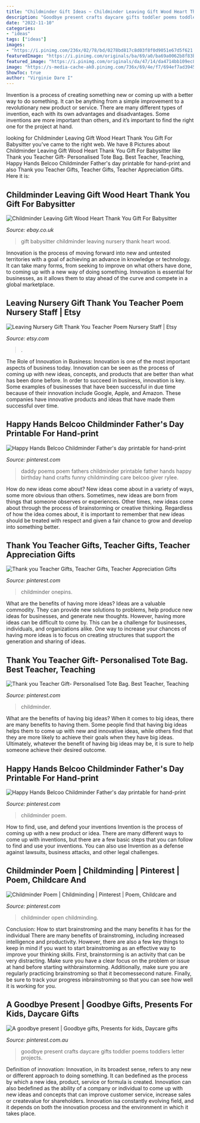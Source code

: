 ```yaml
---
title: "Childminder Gift Ideas ~ Childminder Leaving Gift Wood Heart Thank You Gift For Babysitter"
description: "Goodbye present crafts daycare gifts toddler poems toddlers letter projects"
date: "2022-11-10"
categories:
- "ideas"
tags: ["ideas"]
images:
- "https://i.pinimg.com/236x/02/78/bd/0278bd817c8d03f8f0d9051e67d5f621.jpg"
featuredImage: "https://i.pinimg.com/originals/ba/69/a0/ba69a0062b8f83b50ea7bf45369c064b.jpg"
featured_image: "https://i.pinimg.com/originals/da/47/14/da4714bb109ec8c819c280b7ab4e24de.jpg"
image: "https://s-media-cache-ak0.pinimg.com/736x/69/4e/f7/694ef7ad39459b7083850123f614c378.jpg"
ShowToc: true
author: "Virginie Dare I"
---
```



Invention is a process of creating something new or coming up with a better way to do something. It can be anything from a simple improvement to a revolutionary new product or service. There are many different types of invention, each with its own advantages and disadvantages. Some inventions are more important than others, and it’s important to find the right one for the project at hand.

	

		
looking for Childminder Leaving Gift Wood Heart Thank You Gift For Babysitter you've came to the right web. We have 8 Pictures about Childminder Leaving Gift Wood Heart Thank You Gift For Babysitter like Thank you Teacher Gift- Personalised Tote Bag. Best Teacher, Teaching, Happy Hands Belcoo Childminder Father&#039;s day printable for hand-print and also Thank you Teacher Gifts, Teacher Gifts, Teacher Appreciation Gifts. Here it is:
		
    
## Childminder Leaving Gift Wood Heart Thank You Gift For Babysitter

<img loading=lazy src="https://www.qfonic.com/images/products/15740/image06_2000.jpg" onerror="this.onerror=null;this.src='https://tse4.mm.bing.net/th?id=OIP.FxCpxngSolkUxEPj0t5stwHaHa&amp;pid=15.1';" alt="Childminder Leaving Gift Wood Heart Thank You Gift For Babysitter">

_Source: ebay.co.uk_

>gift babysitter childminder leaving nursery thank heart wood. 

	

Innovation is the process of moving forward into new and untested territories with a goal of achieving an advance in knowledge or technology. It can take many forms, from seeking to improve on what others have done, to coming up with a new way of doing something. Innovation is essential for businesses, as it allows them to stay ahead of the curve and compete in a global marketplace.

    
## Leaving Nursery Gift Thank You Teacher Poem Nursery Staff | Etsy

<img loading=lazy src="https://i.etsystatic.com/15039054/r/il/a69b1b/3122537471/il_1140xN.3122537471_q8lz.jpg" onerror="this.onerror=null;this.src='https://tse1.mm.bing.net/th?id=OIP.ln2Z91NohlCKoZQt3P5jSgHaHa&amp;pid=15.1';" alt="Leaving Nursery Gift Thank You Teacher Poem Nursery Staff | Etsy">

_Source: etsy.com_

>. 

	

The Role of Innovation in Business:
Innovation is one of the most important aspects of business today. Innovation can be seen as the process of coming up with new ideas, concepts, and products that are better than what has been done before. In order to succeed in business, innovation is key. Some examples of businesses that have been successful in due time because of their innovation include Google, Apple, and Amazon. These companies have innovative products and ideas that have made them successful over time.

    
## Happy Hands Belcoo Childminder Father&#039;s Day Printable For Hand-print

<img loading=lazy src="https://s-media-cache-ak0.pinimg.com/736x/69/4e/f7/694ef7ad39459b7083850123f614c378.jpg" onerror="this.onerror=null;this.src='https://tse3.mm.bing.net/th?id=OIP.ZnfQYRZZzckN3Dg5Q3_dOQHaKf&amp;pid=15.1';" alt="Happy Hands Belcoo Childminder Father&#039;s day printable for hand-print">

_Source: pinterest.com_

>daddy poems poem fathers childminder printable father hands happy birthday hand crafts funny childminding care belcoo giver rylee. 

	

How do new ideas come about?
New ideas come about in a variety of ways, some more obvious than others. Sometimes, new ideas are born from things that someone observes or experiences. Other times, new ideas come about through the process of brainstorming or creative thinking. Regardless of how the idea comes about, it is important to remember that new ideas should be treated with respect and given a fair chance to grow and develop into something better.

    
## Thank You Teacher Gifts, Teacher Gifts, Teacher Appreciation Gifts

<img loading=lazy src="https://i.pinimg.com/originals/da/47/14/da4714bb109ec8c819c280b7ab4e24de.jpg" onerror="this.onerror=null;this.src='https://tse4.mm.bing.net/th?id=OIP.GNwUm-0sSBIwgo3jAHHmlgHaKe&amp;pid=15.1';" alt="Thank you Teacher Gifts, Teacher Gifts, Teacher Appreciation Gifts">

_Source: pinterest.com_

>childminder onepins. 

	

What are the benefits of having more ideas?
Ideas are a valuable commodity. They can provide new solutions to problems, help produce new ideas for businesses, and generate new thoughts. However, having more ideas can be difficult to come by. This can be a challenge for businesses, individuals, and organizations alike. One way to increase your chances of having more ideas is to focus on creating structures that support the generation and sharing of ideas.

    
## Thank You Teacher Gift- Personalised Tote Bag. Best Teacher, Teaching

<img loading=lazy src="https://i.pinimg.com/originals/b4/81/9d/b4819d6af51278055ae3243fd489d6b3.jpg" onerror="this.onerror=null;this.src='https://tse1.mm.bing.net/th?id=OIP.dzbeBEsPh7Tdw6HwYZSnjAHaJ4&amp;pid=15.1';" alt="Thank you Teacher Gift- Personalised Tote Bag. Best Teacher, Teaching">

_Source: pinterest.com_

>childminder. 

	

What are the benefits of having big ideas?
When it comes to big ideas, there are many benefits to having them. Some people find that having big ideas helps them to come up with new and innovative ideas, while others find that they are more likely to achieve their goals when they have big ideas. Ultimately, whatever the benefit of having big ideas may be, it is sure to help someone achieve their desired outcome.

    
## Happy Hands Belcoo Childminder Father&#039;s Day Printable For Hand-print

<img loading=lazy src="https://s-media-cache-ak0.pinimg.com/600x315/69/4e/f7/694ef7ad39459b7083850123f614c378.jpg" onerror="this.onerror=null;this.src='https://tse2.mm.bing.net/th?id=OIP.QqZD8EODnACIcTeXeyh1wAHaD4&amp;pid=15.1';" alt="Happy Hands Belcoo Childminder Father&#039;s day printable for hand-print">

_Source: pinterest.com_

>childminder poem. 

	

How to find, use, and defend your inventions
Invention is the process of coming up with a new product or idea. There are many different ways to come up with inventions, but there are a few basic steps that you can follow to find and use your inventions. You can also use Invention as a defense against lawsuits, business attacks, and other legal challenges.

    
## Childminder Poem | Childminding | Pinterest | Poem, Childcare And

<img loading=lazy src="https://i.pinimg.com/236x/02/78/bd/0278bd817c8d03f8f0d9051e67d5f621.jpg" onerror="this.onerror=null;this.src='https://tse3.mm.bing.net/th?id=OIP.RpAsnWcn5qU6gAIIKPDuJAAAAA&amp;pid=15.1';" alt="Childminder Poem | Childminding | Pinterest | Poem, Childcare and">

_Source: pinterest.com_

>childminder open childminding. 

	

Conclusion: How to start brainstroming and the many benefits it has for the individual
There are many benefits of brainstroming, including increased intelligence and productivity. However, there are also a few key things to keep in mind if you want to start brainstroming as an effective way to improve your thinking skills. First, brainstorming is an activity that can be very distracting. Make sure you have a clear focus on the problem or issue at hand before starting withbrainstorming. Additionally, make sure you are regularly practicing brainstroming so that it becomessecond nature. Finally, be sure to track your progress inbrainstroming so that you can see how well it is working for you.

    
## A Goodbye Present | Goodbye Gifts, Presents For Kids, Daycare Gifts

<img loading=lazy src="https://i.pinimg.com/originals/ba/69/a0/ba69a0062b8f83b50ea7bf45369c064b.jpg" onerror="this.onerror=null;this.src='https://tse3.mm.bing.net/th?id=OIP.VdVPCjC2zArJfOd70iSuvAHaJ4&amp;pid=15.1';" alt="A goodbye present | Goodbye gifts, Presents for kids, Daycare gifts">

_Source: pinterest.com.au_

>goodbye present crafts daycare gifts toddler poems toddlers letter projects. 

	

Definition of innovation:
Innovation, in its broadest sense, refers to any new or different approach to doing something. It can bedefined as the process by which a new idea, product, service or formula is created. Innovation can also bedefined as the ability of a company or individual to come up with new ideas and concepts that can improve customer service, increase sales or createvalue for shareholders. Innovation isa constantly evolving field, and it depends on both the innovation process and the environment in which it takes place.

